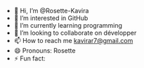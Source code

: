 - 👋 Hi, I’m @Rosette-Kavira
- 👀 I’m interested in GitHub
- 🌱 I’m currently learning programming 
- 💞️ I’m looking to collaborate on développer 
- 📫 How to reach me kavirar7@gmail.com
- 😄 Pronouns: Rosette
- ⚡ Fun fact:

<!---
Rosette-Kavira/Rosette-Kavira is a ✨ special ✨ repository because its `README.md` (this file) appears on your GitHub profile.
You can click the Preview link to take a look at your changes.
--->

